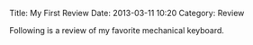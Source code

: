 Title: My First Review
Date: 2013-03-11 10:20
Category: Review

Following is a review of my favorite mechanical keyboard.
